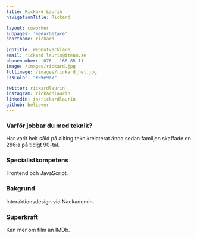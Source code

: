 ```yaml
---
title: Rickard Laurin
navigationTitle: Rickard

layout: coworker
subpages: 'medarbetare'
shortname: rickard

jobTitle: Webbutvecklare
email: rickard.laurin@iteam.se
phonenumber: '076 - 166 85 11'
image: /images/rickard.jpg
fullimage: /images/rickard_hel.jpg
cssColor: "#89e9a7"

twitter: rickardlaurin
instagram: rickardlaurin
linkedin: in/rickardlaurin
github: believer
---
```


### Varför jobbar du med teknik?
Har varit helt såld på allting teknikrelaterat ända sedan familjen skaffade en 286:a på tidigt 90-tal.

### Specialistkompetens
Frontend och JavaScript.

### Bakgrund
Interaktionsdesign vid Nackademin.

### Superkraft
Kan mer om film än IMDb.
